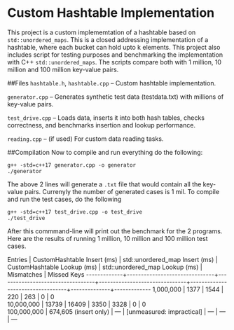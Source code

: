 # Custom Hashtable Implementation 
This project is a custom implememtation of a hashtable based on `std::unordered_maps`. This is a closed addressing implementation of a hashtable, where each bucket can hold upto k elements. This project also includes script for testing purposes and benchmarking the implementation with C++ `std::unordered_maps`. The scripts compare both with 1 million, 10 million and 100 million key-value pairs. 

##Files
`hashtable.h`, `hashtable.cpp` – Custom hashtable implementation.

`generator.cpp` – Generates synthetic test data (testdata.txt) with millions of key-value pairs.

`test_drive.cpp` – Loads data, inserts it into both hash tables, checks correctness, and benchmarks insertion and lookup performance.

`reading.cpp` – (if used) For custom data reading tasks.

##Compilation
Now to compile and run everything do the following: 
```
g++ -std=c++17 generator.cpp -o generator
./generator
```

The above 2 lines will generate a `.txt` file that would contain all the key-value pairs. Currenyly the number of generated cases is 1 mil. 
To compile and run the test cases, do the following 

```
g++ -std=c++17 test_drive.cpp -o test_drive
./test_drive
```

After this commmand-line will print out the benchmark for the 2 programs. 
Here are the results of running 1 million, 10 million and 100 million test cases. 

Entries      |  CustomHashtable Insert (ms)  |  std::unordered_map Insert (ms)  |  CustomHashtable Lookup (ms)  |  std::unordered_map Lookup (ms)  |  Mismatches  |  Missed Keys
-------------+-------------------------------+----------------------------------+-------------------------------+----------------------------------+--------------+-------------
1,000,000    |  1377                         |  1544                            |  220                          |  263                             |  0           |  0          
10,000,000   |  13739                        |  16409                           |  3350                         |  3328                            |  0           |  0          
100,000,000  |  674,605 (insert only)        |  —                               |  [unmeasured: impractical]    |  —                               |  —           |  —          
